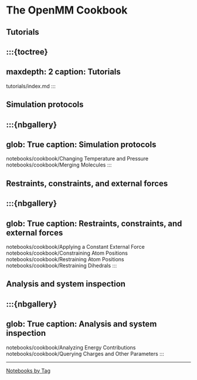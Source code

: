 # The OpenMM Cookbook

## Tutorials

:::{toctree}
---
maxdepth: 2
caption: Tutorials
---
tutorials/index.md
:::

## Simulation protocols

:::{nbgallery}
---
glob: True
caption: Simulation protocols
---
notebooks/cookbook/Changing Temperature and Pressure
notebooks/cookbook/Merging Molecules
:::

## Restraints, constraints, and external forces

:::{nbgallery}
---
glob: True
caption: Restraints, constraints, and external forces
---
notebooks/cookbook/Applying a Constant External Force
notebooks/cookbook/Constraining Atom Positions
notebooks/cookbook/Restraining Atom Positions
notebooks/cookbook/Restraining Dihedrals
:::

## Analysis and system inspection

:::{nbgallery}
---
glob: True
caption: Analysis and system inspection
---
notebooks/cookbook/Analyzing Energy Contributions
notebooks/cookbook/Querying Charges and Other Parameters
:::

----

[Notebooks by Tag](genindex)


